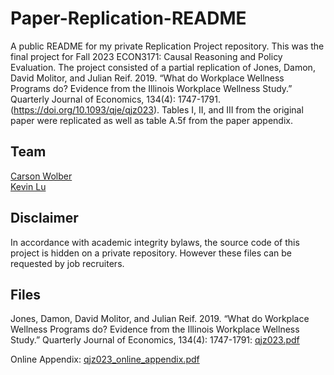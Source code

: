 # Paper-Replication-README
A public README for my private Replication Project repository. This was the final project for Fall 2023 ECON3171: Causal Reasoning and Policy Evaluation. The project consisted of a partial replication of Jones, Damon, David Molitor, and Julian Reif. 2019. “What do Workplace Wellness Programs do? Evidence from the Illinois Workplace Wellness Study.” Quarterly Journal of Economics, 134(4): 1747-1791. (https://doi.org/10.1093/qje/qjz023). Tables I, II, and III from the original paper were replicated as well as table A.5f from the paper appendix. 

## Team

[Carson Wolber](https://carsonwolber.github.io/) <br>
[Kevin Lu]( https://github.com/TrueKevlu22)

## Disclaimer 
In accordance with academic integrity bylaws, the source code of this project is hidden on a private repository. However these files can be requested by job recruiters. 

## Files
Jones, Damon, David Molitor, and Julian Reif. 2019. “What do Workplace Wellness Programs do? Evidence from the Illinois Workplace Wellness Study.” Quarterly Journal of Economics, 134(4): 1747-1791: 
[qjz023.pdf](https://github.com/carsonwolber/Paper-Replication-Public-README/files/14155335/qjz023.pdf)

Online Appendix: [qjz023_online_appendix.pdf](https://github.com/carsonwolber/Paper-Replication-Public-README/files/14155342/qjz023_online_appendix.pdf)



